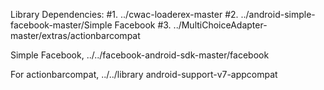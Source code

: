 Library Dependencies: 
#1. ../cwac-loaderex-master
#2. ../android-simple-facebook-master/Simple Facebook
#3. ../MultiChoiceAdapter-master/extras/actionbarcompat

Simple Facebook, 
../../facebook-android-sdk-master/facebook

For actionbarcompat, 
../../library 
android-support-v7-appcompat
